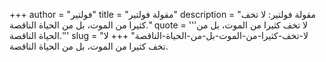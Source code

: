 +++
author = "فولتير"
title = "مقولة فولتير"
description = "مقولة فولتير: لا تخف كثيرا من الموت، بل من الحياة الناقصة."
quote = '''لا تخف كثيرا من الموت، بل من الحياة الناقصة.'''
slug = "لا-تخف-كثيرا-من-الموت-بل-من-الحياة-الناقصة"
+++
لا تخف كثيرا من الموت، بل من الحياة الناقصة.
